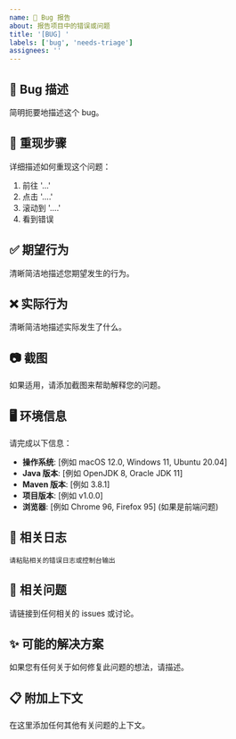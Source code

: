 ```yaml
---
name: 🐛 Bug 报告
about: 报告项目中的错误或问题
title: '[BUG] '
labels: ['bug', 'needs-triage']
assignees: ''
---
```


## 🐛 Bug 描述

简明扼要地描述这个 bug。

## 🔄 重现步骤

详细描述如何重现这个问题：

1. 前往 '...'
2. 点击 '....'
3. 滚动到 '....'
4. 看到错误

## ✅ 期望行为

清晰简洁地描述您期望发生的行为。

## ❌ 实际行为

清晰简洁地描述实际发生了什么。

## 📷 截图

如果适用，请添加截图来帮助解释您的问题。

## 🖥️ 环境信息

请完成以下信息：

- **操作系统**: [例如 macOS 12.0, Windows 11, Ubuntu 20.04]
- **Java 版本**: [例如 OpenJDK 8, Oracle JDK 11]
- **Maven 版本**: [例如 3.8.1]
- **项目版本**: [例如 v1.0.0]
- **浏览器**: [例如 Chrome 96, Firefox 95] (如果是前端问题)

## 📝 相关日志

```
请粘贴相关的错误日志或控制台输出
```

## 🔗 相关问题

请链接到任何相关的 issues 或讨论。

## ✨ 可能的解决方案

如果您有任何关于如何修复此问题的想法，请描述。

## 📋 附加上下文

在这里添加任何其他有关问题的上下文。
